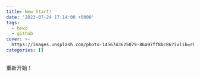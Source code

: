```yaml
---
title: New Start!
date: '2023-07-24 17:14:00 +0000'
tags:
  - hexo
  - github
cover: >-
  https://images.unsplash.com/photo-1456743625079-86a97ff8bc86?ixlib=rb-1.2.1&ixid=MnwxMjA3fDB8MHxwaG90by1wYWdlfHx8fGVufDB8fHx8&auto=format&fit=crop&w=889&q=80
categories: []
---
```


<!-- more -->

重新开始！